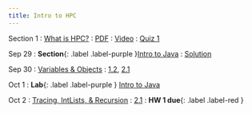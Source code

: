```yaml
---
title: Intro to HPC
---
```


Section 1
: [What is HPC?](#)
  : [PDF](#)
    : [Video](#)
      : [Quiz 1](https://forms.gle/RwnUcuqLiWj6uvfw6)

Sep 29
: **Section**{: .label .label-purple }[Intro to Java](#)
  : [Solution](#)

Sep 30
: [Variables & Objects](#)
  : [1.2](#), [2.1](#)

Oct 1
: **Lab**{: .label .label-purple } [Intro to Java](#)

Oct 2
: [Tracing, IntLists, & Recursion](#)
  : [2.1](#)
: **HW 1 due**{: .label .label-red }
